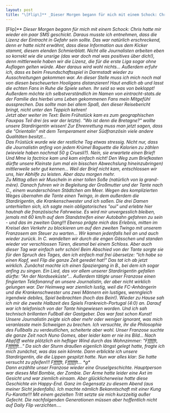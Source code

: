 ```yaml
---
layout: post
title: "\[Flip\]** _Dieser Morgen begann für mich mit einem Schock: Chris hatte mir wieder ein paar SMS geschickt."
---
```


\[Flip\]** _Dieser Morgen begann für mich mit einem Schock: Chris hatte mir wieder ein paar SMS geschickt. Daraus musste ich entnehmen, dass die Lizenz der Eintracht in Gefahr sein sollte. Das war natürlich erschreckend, denn er hatte nicht erwähnt, dass diese Information aus dem Kicker stammt, diesem elenden Schmierblatt. Nicht alle Journalisten arbeiten eben so korrekt wie die unsrige (das war doch mal was positives über dich!), denn mittlerweile haben wir die Lizenz, die für die erste Liga sogar ohne Auflagen gelten würde. Aber daraus wird wohl nichts... Außerdem erfuhr ich, dass es beim Freundschaftsspiel in Darmstadt wieder zu Ausschreitungen gekommen war. An dieser Stelle muss ich mich noch mal von diesen bescheuerten Hooligans distanzieren! Haut endlich ab und lasst die echten Fans in Ruhe die Spiele sehen. Ihr seid so was von bekloppt! Außerdem möchte ich selbstverständlich im Namen von eintracht-stats.de der Familie des hierbei ums Leben gekommenen Fans mein Mitgefühl aussprechen. Das sollte man bei allem Spaß, den dieser Reisebericht bringt, nicht unter den Teppich kehren!  
Jetzt aber weiter im Text: Beim Frühstück kam es zum geographischen Fauxpas Teil drei (es war der letzte). "Wo ist denn die Bretagne?" wollte unsere Stardirigentin wissen! Zur Ehrenrettung muss man jetzt sagen, dass die "Orientalin" mit dem Temperament einer Südfranzösin viele andere Qualitäten besitzt...  
Das Früstück wurde wie der restliche Tag etwas stressig. Nicht nur, dass die Journalistin anfing von jedem Krümel Baguette die Kalorien zu zählen (wieviele haben nochmal 50 g Cruesli?). Nein, sie erwartete einen Brief! Und Mme la factrice kam und kam einfach nicht! Den Weg zum Briefkasten dürfte unsere Kleinste (um mal ein bisschen Abwechslung hineinzubringen) mittlerweile sehr gut kennen... Weil der Brief nicht kam, entschlossen wir uns, hier Abhilfe zu leisten. Aber dazu morgen mehr.  
Zu Mittag aßen wir Muscheln in einer tollen Soße (natürlich von la grand-mère). Danach fuhren wir in Begleitung der Großmutter und der Tante nach C., einem wunderschönen Städtchen am Meer. Wegen des komplizierten Weges übernahm die Tante einen Twingo, in dem außerdem die Stardirigentin, die Krankenschwester und ich saßen. Die drei Damen unterhielten sich, ich sagte mein obligatorisches "oui" und erlebte hier hautnah die französische Fahrweise. Es wird mir unvergesslich bleiben, jemals mit 60 km/h auf dem Standstreifen einer Autobahn gefahren zu sein - und das im zweiten Gang!!! Ebenso prägte mich das Erlebnis, mitten im Kreisel den Verkehr zu blockieren um auf den zweiten Twingo mit unserem Franzosem am Steuer zu warten... Wir kamen jedenfalls heil an und auch wieder zurück. In C. wandelten wir durch die engen Gässchen und standen wieder vor verschlossen Türen, diesmal bei einem Schloss. Aber auch dieser Tag war einfach sehr schön! Beim Abschied von der Tante sorgte sie für den Spruch des Tages, den ich einfach mal frei übersetze: "Ich habe so einen Kopf, weil Flip die ganze Zeit geredet hat!" Das tat ich ab jetzt wirklich. Zunächst machte ich einen Spaziergang in B., bei dem ich sogar anfing zu singen. Ein Lied, das vor allem unserer Stardirigentin gefallen dürfte: "An der Nordseeküste"... Außerdem tätigte unser Franzose einen fingierten Telefonanruf an unsere Journalistin, der aber nicht wirklich gelungen war. Der Heimweg war ziemlich lustig, weil die FC-Anhängerin und die Krankenschwester uns zwei Männern ein lustiges, wenngleich irgendwie debiles, Spiel beibrachten (hoch das Bein!). Wieder zu Hause sah ich mir die zweite Halbzeit des Spiels Frankreich-Portugal (4:0) an. Darauf war ich telefonisch von der Tante hingewiesen worden. Und ich sah technisch brillanten Fußball der Gastgeber. Das war fast schon Kunst! Unsere Journalistin zeigte sich aber mehr oder weniger ignorant, was mich veranlasste mein Schweigen zu brechen. Ich versuchte, ihr die Philosophie des Fußballs zu verdeutlichen, scheiterte aber wohl. Unser Franzose suchte die ganze Zeit nach Nuno Gomes, aber leider kam er nie ins Bild... Nach Abpfiff wehte plötzlich ein heftiger Wind durch das Wohnzimmer: "Fffffft, Ffffffft..." Da sich der Sturm draußen eigenlich längst gelegt hatte, fragte ich mich zunächst, was das sein könnte. Dann erblickte ich unsere Stardirigentin, die die Lippen gespitzt hatte. Nun war alles klar: Sie hatte versucht zu pfeifen!!! Fffffft, Ffffffft... \*g\*  
Dann erzählte unser Franzose wieder eine Gruselgeschichte. Hauptperson war dieses Mal Bombie, der Zombie. Der Arme hatte leider eine Axt im Gesicht und war ziemlich einsam. Aber glücklicherweise hatte diese Geschichte ein Happy-End. Ganz im Gegensatz zu diesem Abend (aus meiner Sicht jedenfalls). Ich machte nämlich Bekanntschaft mit einer Kung Fu-Karotte!!! Mit einem gezielten Tritt setzte sie mich kurzzeitig außer Gefecht. Die nachfolgenden Generationen müssen aber hoffentlich nicht auf Daily Flip verzichten...._
